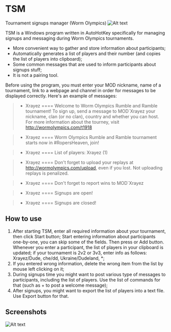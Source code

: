 # TSM
Tournament signups manager (Worm Olympics)
![Alt text](http://i.imgur.com/qH17LCd.png "TSM options window")

TSM is a Windows program written in AutoHotKey specifically for managing signups and messaging during Worm Olympics tournaments.
* More convenient way to gather and store information about participants;
* Automatically generates a list of players and their number (and copies the list of players into clipboard);
* Some common messages that are used to inform participants about signups stuff;
* It is not a pairing tool.

Before using the program, you must enter your MOD nickname, name of a tournament, link to a webpage and channel in order for messages to be displayed correctly. Here's an example of messages:

> * Xrayez ==== Welcome to Worm Olympics Rumble and Ramble tournament! To sign up, send a message to MOD`Xrayez your nickname, clan (or no clan), country and whether you can host. For more information about the tourney, visit http://wormolympics.com/t1918

> * Xrayez ==== Worm Olympics Rumble and Ramble tournament starts now in #RopersHeaven, join!

> * Xrayez ==== List of players: Xrayez (1)

> * Xrayez ==== Don't forget to upload your replays at http://wormolympics.com/upload, even if you lost. Not uploading replays is penalized.

> * Xrayez ==== Don't forget to report wins to MOD`Xrayez

> * Xrayez ==== Signups are open!

> * Xrayez ==== Signups are closed!

## How to use
1. After starting TSM, enter all required information about your tournament, then click Start button;
Start entering information about participants one-by-one, you can skip some of the fields. Then press <Enter> or Add button. Whenever you enter a participant, the list of players in your clipboard is updated; if your tournament is 2v2 or 3v3, enter info as follows: Xrayez/Dude, che/dd, Ukraine/Dudeland, *;
2. If you entered wrong information, delete the wrong item from the list by mouse left clicking on it;
3. During signups time you might want to post various type of messages to participants, including the list of players. Use the list of commands for that (such as <Ctrl>+<F1> to post a welcome message);
4. After signups, you might want to export the list of players into a text file. Use Export button for that.

## Screenshots
![Alt text](http://i.imgur.com/5I6sPaV.png "TSM signups window")
